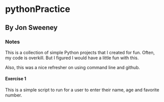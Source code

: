 # pythonPractice

## By Jon Sweeney

### Notes

This is a collection of simple Python projects that I created for fun.  Often, my code
is overkill.  But I figured I would have a little fun with this.

Also, this was a nice refresher on using command line and github.  

#### Exercise 1
This is a simple script to run for a user to enter their name, age and favorite number.

